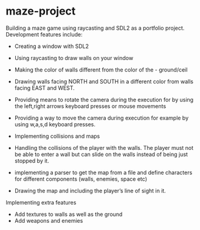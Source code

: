 # maze-project
Building a maze game using raycasting and SDL2 as a portfolio project. 
Development features include:
- Creating a window with SDL2
- Using raycasting to draw walls on your window
- Making the color of walls different from the color of the - ground/ceil
- Drawing walls facing NORTH and SOUTH in a different color from walls facing EAST and WEST.
- Providing means to rotate the camera during the execution for by using the left,right arrows keyboard presses or mouse movements
- Providing a way to move the camera during execution for example by using w,a,s,d keyboard presses.
- Implementing collisions and maps

- Handling the collisions of the player with the walls. The player must not be able to enter a wall but can slide on the walls instead of being just stopped by it.
- implementing a parser to get the map from a file and define characters for different components (walls, enemies, space etc)
- Drawing the map and including the player’s line of sight in it.

Implementing extra features
- Add textures to walls as well as the ground
- Add weapons and enemies


